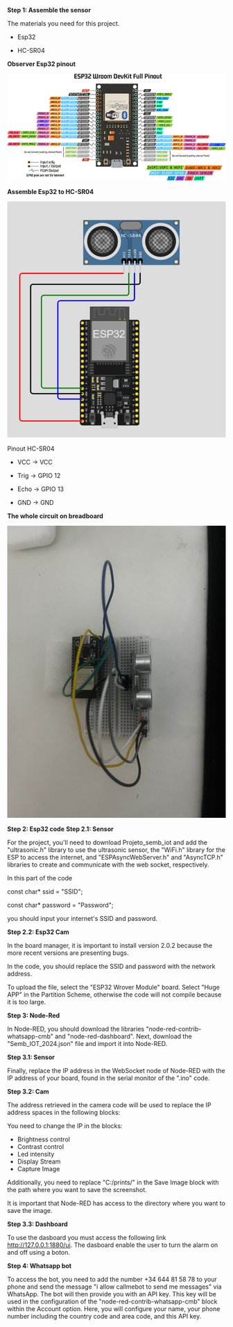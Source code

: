 **Step 1: Assemble the sensor**

The materials you need for this project.

- Esp32

- HC-SR04
  
**Observer Esp32 pinout**
  
![pinout](https://github.com/ma-river/IOT2024/blob/main/Images/esp32-pinout-reference-wroom-devkit.png)

**Assemble Esp32 to HC-SR04**

<img src="/Images/Conections_esp32_sensor_ultrasonic.png"> 



Pinout HC-SR04


- VCC  -> VCC


- Trig -> GPIO 12


- Echo -> GPIO 13


- GND  -> GND

**The whole circuit on breadboard**

 ![Whole circuit](https://github.com/ma-river/IOT2024/blob/main/Images/whole_circuit.jpeg)

**Step 2: Esp32 code**
**Step 2.1: Sensor**

For the project, you'll need to download Projeto_semb_iot and add the "ultrasonic.h" 
library to use the ultrasonic sensor, the "WiFi.h" library for 
the ESP to access the internet, and "ESPAsyncWebServer.h" and 
"AsyncTCP.h" libraries to create and communicate with the web socket, 
respectively.

In this part of the code 

const char* ssid = "SSID";

const char* password = "Password"; 

you should input your internet's SSID and password.

**Step 2.2: Esp32 Cam**

In the board manager, it is important to install version 2.0.2 because the more recent versions are presenting bugs.

In the code, you should replace the SSID and password with the network address.

To upload the file, select the "ESP32 Wrover Module" board. Select "Huge APP" in the Partition Scheme, otherwise the code will not compile because it is too large.

**Step 3: Node-Red**

In Node-RED, you should download the libraries "node-red-contrib-whatsapp-cmb" and "node-red-dashboard". 
Next, download the "Semb_IOT_2024.json" file and import it into Node-RED.

**Step 3.1: Sensor**

Finally, replace the IP address in the WebSocket node of Node-RED with the IP address of your board, found in the serial monitor of the ".ino" code.

**Step 3.2: Cam**

The address retrieved in the camera code will be used to replace the IP address spaces in the following blocks:

You need to change the IP in the blocks:

- Brightness control
- Contrast control
- Led intensity
- Display Stream
- Capture Image
  
Additionally, you need to replace "C:/prints/" in the Save Image block with the path where you want to save the screenshot.

It is important that Node-RED has access to the directory where you want to save the image.

**Step 3.3: Dashboard**

To use the dasboard you must access the following link http://127.0.0.1:1880/ui.
The dasboard enable the user to turn the alarm on and off using a boton.

**Step 4: Whatsapp bot**

To access the bot, you need to add the number +34 644 81 58 78 to your phone and send the message "i allow callmebot to send me messages" via WhatsApp. 
The bot will then provide you with an API key. This key will be used in the configuration of the "node-red-contrib-whatsapp-cmb" block within the Account option. 
Here, you will configure your name, your phone number including the country code and area code, and this API key.

